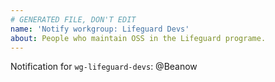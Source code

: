 ```yaml
---
# GENERATED FILE, DON'T EDIT
name: 'Notify workgroup: Lifeguard Devs'
about: People who maintain OSS in the Lifeguard programe.
---
```



<!-- Write your message above here -->

Notification for `wg-lifeguard-devs`:
@Beanow 
